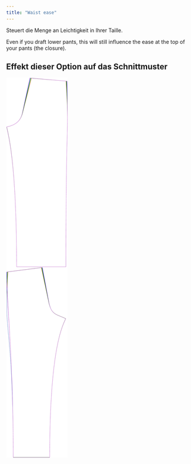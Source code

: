 ```yaml
---
title: "Waist ease"
---
```


Steuert die Menge an Leichtigkeit in Ihrer Taille.

Even if you draft lower pants, this will still influence the ease at the top of your pants (the closure).

## Effekt dieser Option auf das Schnittmuster

![Dieses Bild zeigt den Effekt dieser Option, indem es mehrere Varianten überlagert, die einen anderen Wert für diese Option haben](titan_waistease_sample.svg "Effekt dieser Option auf das Schnittmuster")
